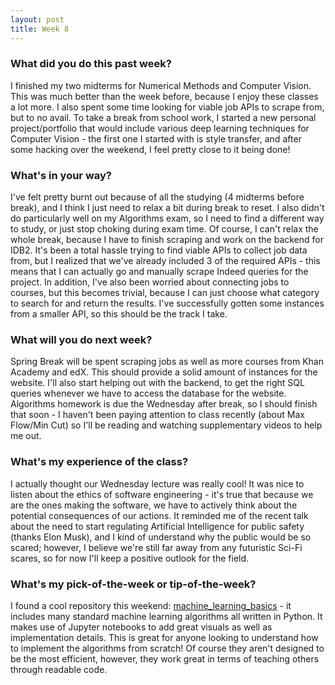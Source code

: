 ```yaml
---
layout: post
title: Week 8
---
```


### What did you do this past week?
I finished my two midterms for Numerical Methods and Computer Vision. This was much better than the week before, because I enjoy these classes a lot more. I also spent some time looking for viable job APIs to scrape from, but to no avail. To take a break from school work, I started a new personal project/portfolio that would include various deep learning techniques for Computer Vision - the first one I started with is style transfer, and after some hacking over the weekend, I feel pretty close to it being done!

### What's in your way?
I've felt pretty burnt out because of all the studying (4 midterms before break), and I think I just need to relax a bit during break to reset. I also didn't do particularly well on my Algorithms exam, so I need to find a different way to study, or just stop choking during exam time. Of course, I can't relax the whole break, because I have to finish scraping and work on the backend for IDB2. It's been a total hassle trying to find viable APIs to collect job data from, but I realized that we've already included 3 of the required APIs - this means that I can actually go and manually scrape Indeed queries for the project. In addition, I've also been worried about connecting jobs to courses, but this becomes trivial, because I can just choose what category to search for and return the results. I've successfully gotten some instances from a smaller API, so this should be the track I take.

### What will you do next week?
Spring Break will be spent scraping jobs as well as more courses from Khan Academy and edX. This should provide a solid amount of instances for the website. I'll also start helping out with the backend, to get the right SQL queries whenever we have to access the database for the website. Algorithms homework is due the Wednesday after break, so I should finish that soon - I haven't been paying attention to class recently (about Max Flow/Min Cut) so I'll be reading and watching supplementary videos to help me out.

### What's my experience of the class?
I actually thought our Wednesday lecture was really cool! It was nice to listen about the ethics of software engineering - it's true that because we are the ones making the software, we have to actively think about the potential consequences of our actions. It reminded me of the recent talk about the need to start regulating Artificial Intelligence for public safety (thanks Elon Musk), and I kind of understand why the public would be so scared; however, I believe we're still far away from any futuristic Sci-Fi scares, so for now I'll keep a positive outlook for the field. 

### What's my pick-of-the-week or tip-of-the-week?
I found a cool repository this weekend: [machine_learning_basics](https://github.com/zotroneneis/machine_learning_basics) - it includes many standard machine learning algorithms all written in Python. It makes use of Jupyter notebooks to add great visuals as well as implementation details. This is great for anyone looking to understand how to implement the algorithms from scratch! Of course they aren't designed to be the most efficient, however, they work great in terms of teaching others through readable code.